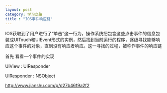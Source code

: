 ```yaml
---
layout: post
category: 学习之路
title : "IOS事件响应链"
---
```


IOS获取到了用户进行了“单击”这一行为，操作系统把包含这些点击事件的信息包装成UITouch和UIEvent形式的实例，然后找到当前运行的程序，逐级寻找能够响应这个事件的对象，直到没有响应者响应。这一寻找的过程，被称作事件的响应链



首先 看看一个事件的实现

UIView : UIResponder

 UIResponder : NSObject

http://www.jianshu.com/p/d27b46f9a2f2